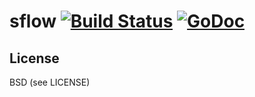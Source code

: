 sflow [![Build Status](https://drone.io/github.com/PreetamJinka/sflow-go/status.png)](https://drone.io/github.com/PreetamJinka/sflow-go/latest) [![GoDoc](https://godoc.org/github.com/PreetamJinka/sflow-go?status.svg)](https://godoc.org/github.com/PreetamJinka/sflow-go)
====

License
---
BSD (see LICENSE)
